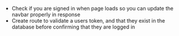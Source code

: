 - Check if you are signed in when page loads so you can update the navbar properly in response
- Create route to validate a users token, and that they exist in the database before confirming that they are logged in

